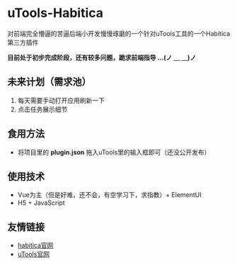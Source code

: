 # uTools-Habitica
对前端完全懵逼的苦逼后端小开发慢慢琢磨的一个针对uTools工具的一个Habitica第三方插件

**目前处于初步完成阶段，还有较多问题，跪求前端指导 ...(ノ ＿ ＿)ノ**

## 未来计划（需求池）
1. 每天需要手动打开应用刷新一下
2. 点击任务展示细节

## 食用方法
- 将项目里的 **plugin.json** 拖入uTools里的输入框即可（还没公开发布）

## 使用技术
- Vue为主（但是好难，还不会，有空学习下，求指教）+ ElementUI
- H5 + JavaScript

## 友情链接
- [habitica官网](https://habitica.com/)
- [uTools官网](https://u.tools/)

